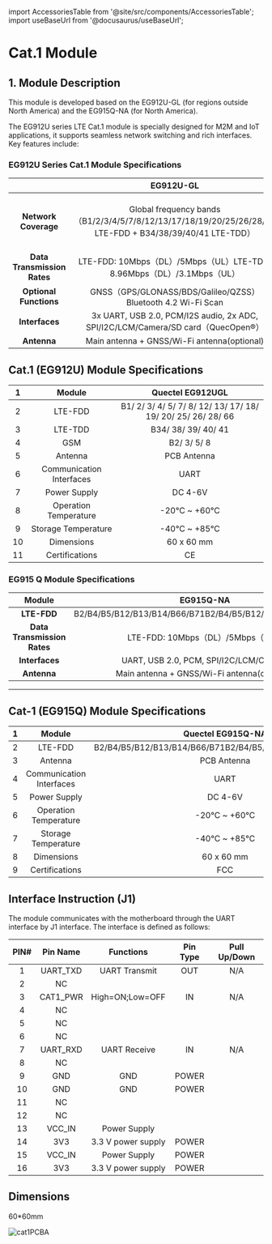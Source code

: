 
import AccessoriesTable from '@site/src/components/AccessoriesTable';
import useBaseUrl from '@docusaurus/useBaseUrl';

# Cat.1 Module

## 1. Module Description
This module is developed based on the EG912U-GL (for regions outside North America) and the EG915Q-NA (for North America).

The EG912U series LTE Cat.1 module is specially designed for M2M and IoT applications, it supports seamless network switching and rich interfaces. Key features include:

### EG912U Series Cat.1 Module Specifications

| &emsp;&emsp; | **EG912U-GL** | **EG912U-EAL** |
|:---:|:---:|:---:|
| **Network Coverage** |Global frequency bands（B1/2/3/4/5/7/8/12/13/17/18/19/20/25/26/28/66 LTE-FDD + B34/38/39/40/41 LTE-TDD） | Europe/Asia-pacific/Latin America（B1/2/3/4/5/7/8/20/28/66 LTE-FDD + B38/40/41 LTE-TDD） |
| **Data Transmission Rates** | LTE-FDD: 10Mbps（DL）/5Mbps（UL）LTE-TDD: 8.96Mbps（DL）/3.1Mbps（UL） | Same as the global version |
| **Optional Functions** | GNSS（GPS/GLONASS/BDS/Galileo/QZSS）Bluetooth 4.2 Wi-Fi Scan |Not available |
| **Interfaces** | 3x UART, USB 2.0, PCM/I2S audio, 2x ADC, SPI/I2C/LCM/Camera/SD card（QuecOpen®） | Same as the global version |
| **Antenna** | Main antenna + GNSS/Wi-Fi antenna(optional) | Only main antenna |

## Cat.1  (EG912U) Module Specifications
| 1    | Module                   | Quectel EG912UGL                                             |
|:----:|:------------------------:|:------------------------------------------------------------:|
| 2    | LTE-FDD                  | B1/ 2/ 3/ 4/ 5/ 7/ 8/ 12/ 13/ 17/ 18/ 19/ 20/ 25/ 26/ 28/ 66 |
| 3    | LTE-TDD                  | B34/ 38/ 39/ 40/ 41                                          |
| 4    | GSM                      | B2/ 3/ 5/ 8                                                  |
| 5    | Antenna                  | PCB Antenna                                                  |
| 6    | Communication Interfaces | UART                                                         |
| 7    | Power Supply             | DC 4-6V                                                      |
| 8    | Operation Temperature    | -20℃ ~ +60℃                                                  |
| 9    | Storage Temperature      | -40℃ ~ +85℃                                                  |
| 10   | Dimensions               | 60 x 60 mm                                                   |
| 11   | Certifications           | CE                                                           |

### EG915 Q Module Specifications
|  **Module**  | **EG915Q-NA** |
|:---:|:---:|
| **LTE-FDD** |B2/B4/B5/B12/B13/B14/B66/B71B2/B4/B5/B12/B13/B14/B66/B71 |
| **Data Transmission Rates** | LTE-FDD: 10Mbps（DL）/5Mbps（UL） |
| **Interfaces** | UART, USB 2.0, PCM, SPI/I2C/LCM/Camera |
| **Antenna** | Main antenna + GNSS/Wi-Fi antenna(optional) |
---
## Cat-1 (EG915Q) Module Specifications
| 1    | Module                   | Quectel EG915Q-NA                                             |
|:----:|:------------------------:|:------------------------------------------------------------:|
| 2    | LTE-FDD                  | B2/B4/B5/B12/B13/B14/B66/B71B2/B4/B5/B12/B13/B14/B66/B71 |
| 3    | Antenna                  | PCB Antenna                                                  |
| 4    | Communication Interfaces | UART                                                         |
| 5    | Power Supply             | DC 4-6V                                                      |
| 6    | Operation Temperature    | -20℃ ~ +60℃                                                  |
| 7    | Storage Temperature      | -40℃ ~ +85℃                                                  |
| 8   | Dimensions               | 60 x 60 mm                                                   |
| 9   | Certifications           | FCC                                                           |

## Interface Instruction (J1)

The module communicates with the motherboard through the UART interface by J1 interface. The interface is defined as follows:

| PIN# | Pin Name | Functions          | Pin Type | Pull Up/Down |
| :---:| :------: | :----------------: | :------: | :-----------:|
| 1    | UART_TXD | UART Transmit      | OUT      | N/A          |
| 2    | NC       |                    |          |              |
| 3    | CAT1_PWR | High=ON;Low=OFF    | IN       | N/A          |
| 4    | NC       |                    |          |              |
| 5    | NC       |                    |          |              |
| 6    | NC       |                    |          |              |
| 7    | UART_RXD | UART Receive       | IN       | N/A          |
| 8    | NC       |                    |          |              |
| 9    | GND      | GND                | POWER    |              |
| 10   | GND      | GND                | POWER    |              |
| 11   | NC       |                    |          |              |
| 12   | NC       |                    |          |              |
| 13   | VCC_IN   | Power Supply       |          |              |
| 14   | 3V3      | 3.3 V power supply | POWER    |              |
| 15   | VCC_IN   | Power Supply       | POWER    |              |
| 16   | 3V3      | 3.3 V power supply | POWER    |              |
## Dimensions

60*60mm
<div style={{ display: 'grid', gridTemplateColumns: '1fr', gap: '20px', justifyContent: 'center', alignItems: 'center' }}>
  <img src={useBaseUrl('/img/Hardware_Dev_Resources/Cat_1/cat1PCBA.jpg')} alt="cat1PCBA" style={{ height: '400px', objectFit: 'contain', margin: '0 auto' }} />
</div>
